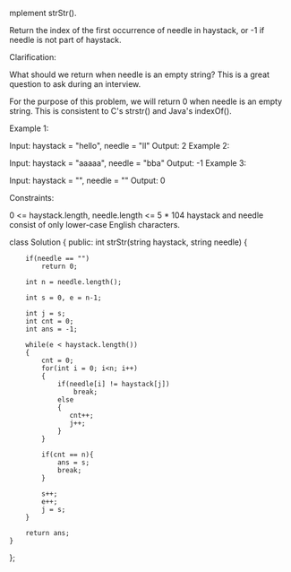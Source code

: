 mplement strStr().

Return the index of the first occurrence of needle in haystack, or -1 if needle is not part of haystack.

Clarification:

What should we return when needle is an empty string? This is a great question to ask during an interview.

For the purpose of this problem, we will return 0 when needle is an empty string. This is consistent to C's strstr() and Java's indexOf().

 

Example 1:

Input: haystack = "hello", needle = "ll"
Output: 2
Example 2:

Input: haystack = "aaaaa", needle = "bba"
Output: -1
Example 3:

Input: haystack = "", needle = ""
Output: 0
 

Constraints:

0 <= haystack.length, needle.length <= 5 * 104
haystack and needle consist of only lower-case English characters.


class Solution {
public:
    int strStr(string haystack, string needle) {
        
        if(needle == "")
            return 0;
        
        int n = needle.length();
        
        int s = 0, e = n-1;
        
        int j = s;
        int cnt = 0;
        int ans = -1;
        
        while(e < haystack.length())
        {
            cnt = 0;
            for(int i = 0; i<n; i++)
            {
                if(needle[i] != haystack[j])
                    break;
                else
                {
                   cnt++;
                   j++;                    
                }
            }
            
            if(cnt == n){
                ans = s;
                break;
            }
            
            s++;
            e++;
            j = s;
        }
        
        return ans;
    }
};